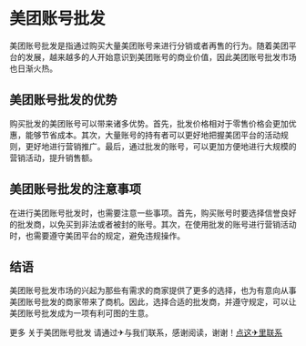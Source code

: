 # 美团账号批发

美团账号批发是指通过购买大量美团账号来进行分销或者再售的行为。随着美团平台的发展，越来越多的人开始意识到美团账号的商业价值，因此美团账号批发市场也日渐火热。

## 美团账号批发的优势
购买批发的美团账号可以带来诸多优势。首先，批发价格相对于零售价格会更加优惠，能够节省成本。其次，大量账号的持有者可以更好地把握美团平台的活动规则，更好地进行营销推广。最后，通过批发的账号，可以更加方便地进行大规模的营销活动，提升销售额。

## 美团账号批发的注意事项
在进行美团账号批发时，也需要注意一些事项。首先，购买账号时要选择信誉良好的批发商，以免买到非法或者被封的账号。其次，在使用批发的账号进行营销活动时，也需要遵守美团平台的规定，避免违规操作。

## 结语
美团账号批发市场的兴起为那些有需求的商家提供了更多的选择，也为有意向从事美团账号批发的商家带来了商机。因此，选择合适的批发商，并遵守规定，可以让美团账号批发成为一项有利可图的生意。

更多 关于美团账号批发 请通过✈与我们联系，感谢阅读，谢谢！[点这✈里联系](https://ads.k02.cc)